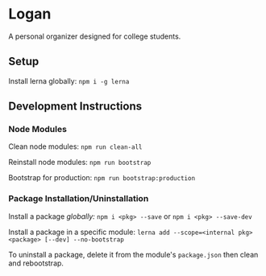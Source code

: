 # Logan

A personal organizer designed for college students.

## Setup

Install lerna globally: `npm i -g lerna`

## Development Instructions

### Node Modules

Clean node modules: `npm run clean-all`

Reinstall node modules: `npm run bootstrap`

Bootstrap for production: `npm run bootstrap:production`

### Package Installation/Uninstallation

Install a package _globally:_ `npm i <pkg> --save` or `npm i <pkg> --save-dev`

Install a package in a specific module: `lerna add --scope=<internal pkg> <package> [--dev] --no-bootstrap`

To uninstall a package, delete it from the module's `package.json` then clean and rebootstrap.
